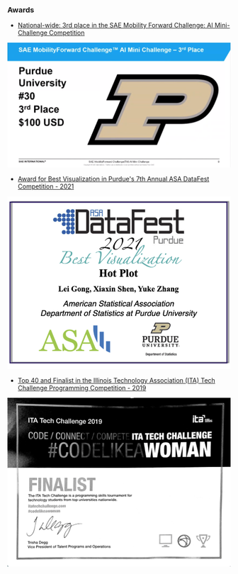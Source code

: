 ### Awards
- [National-wide: 3rd place in the SAE Mobility Forward Challenge: AI Mini-Challenge Competition](https://www.sae.org/attend/student-events/mobilityforward-challenge/teams)
<img src="images/sae.png?raw=true"/>

- [Award for Best Visualization in Purdue's 7th Annual ASA DataFest Competition - 2021](https://datamine.purdue.edu/datafest.html)
<img src="images/datafest.png?raw=true"/>

<!-- --- -->
- [Top 40 and Finalist in the Illinois Technology Association (ITA) Tech Challenge Programming Competition - 2019](https://www.itatechchallenge.com/)
<img src="images/ITA.png?raw=true"/>
